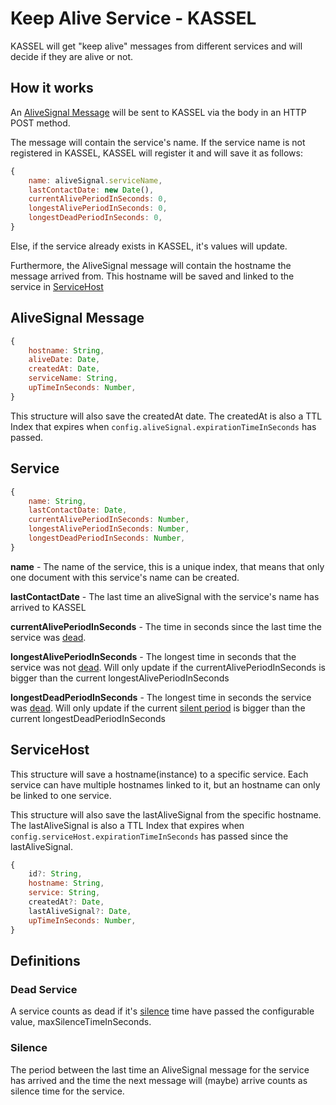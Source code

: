 # Keep Alive Service - KASSEL

KASSEL will get "keep alive" messages from different services and will decide if they are alive or not.

## How it works

An [AliveSignal Message](##alivesignal-message) will be sent to KASSEL via the body in an HTTP POST method.

The message will contain the service's name.
If the service name is not registered in KASSEL, KASSEL will register it and will save it as follows:

```javascript
{
    name: aliveSignal.serviceName,
    lastContactDate: new Date(),
    currentAlivePeriodInSeconds: 0,
    longestAlivePeriodInSeconds: 0,
    longestDeadPeriodInSeconds: 0,
}
```

Else, if the service already exists in KASSEL, it's values will update.

Furthermore, the AliveSignal message will contain the hostname the message arrived from.
This hostname will be saved and linked to the service in [ServiceHost](##servicehost)

## AliveSignal Message

```javascript
{
    hostname: String,
    aliveDate: Date,
    createdAt: Date,
    serviceName: String,
    upTimeInSeconds: Number,
}
```

This structure will also save the createdAt date.
The createdAt is also a TTL Index that expires when `config.aliveSignal.expirationTimeInSeconds` has passed.

## Service

```javascript
{
    name: String,
    lastContactDate: Date,
    currentAlivePeriodInSeconds: Number,
    longestAlivePeriodInSeconds: Number,
    longestDeadPeriodInSeconds: Number,
}
```

**name** - The name of the service, this is a unique index, that means that only one document with this service's name can be created.

**lastContactDate** - The last time an aliveSignal with the service's name has arrived to KASSEL

**currentAlivePeriodInSeconds** - The time in seconds since the last time the service was [dead](###dead-service).

**longestAlivePeriodInSeconds** - The longest time in seconds that the service was not [dead](###dead-service).
Will only update if the currentAlivePeriodInSeconds is bigger than the current longestAlivePeriodInSeconds

**longestDeadPeriodInSeconds** -
The longest time in seconds the service was [dead](###dead-service).
Will only update if the current [silent period](###silence) is bigger than the current longestDeadPeriodInSeconds

## ServiceHost

This structure will save a hostname(instance) to a specific service.
Each service can have multiple hostnames linked to it, but an hostname can only be linked to one service.

This structure will also save the lastAliveSignal from the specific hostname.
The lastAliveSignal is also a TTL Index that expires when `config.serviceHost.expirationTimeInSeconds` has passed since the lastAliveSignal.

```javascript
{
    id?: String,
    hostname: String,
    service: String,
    createdAt?: Date,
    lastAliveSignal?: Date,
    upTimeInSeconds: Number,
}
```

## Definitions

### Dead Service

A service counts as dead if it's [silence](###silence) time have passed the configurable value, maxSilenceTimeInSeconds.

### Silence

The period between the last time an AliveSignal message for the service has arrived and the time the next message will (maybe) arrive counts as silence time for the service.
